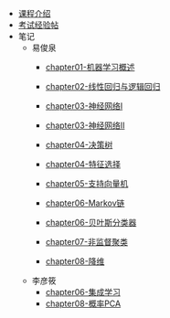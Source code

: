 - [课程介绍](docs/课内笔记/大三下/机器学习导论-选修/README.md)
- [考试经验帖](docs/课内笔记/大三下/机器学习导论-选修/考试经验帖.md)
- 笔记
  - 易俊泉
      - [chapter01-机器学习概述](docs/课内笔记/大三下/机器学习导论-选修/笔记/易俊泉/chapter01-机器学习概述.md)

      - [chapter02-线性回归与逻辑回归](docs/课内笔记/大三下/机器学习导论-选修/笔记/易俊泉/chapter02-线性回归与逻辑回归.md)

      - [chapter03-神经网络Ⅰ](docs/课内笔记/大三下/机器学习导论-选修/笔记/易俊泉/chapter03-神经网络Ⅰ.md)

      - [chapter03-神经网络Ⅱ](docs/课内笔记/大三下/机器学习导论-选修/笔记/易俊泉/chapter03-神经网络Ⅱ.md)

      - [chapter04-决策树](docs/课内笔记/大三下/机器学习导论-选修/笔记/易俊泉/chapter04-决策树.md)

      - [chapter04-特征选择](docs/课内笔记/大三下/机器学习导论-选修/笔记/易俊泉/chapter04-特征选择.md)

      - [chapter05-支持向量机](docs/课内笔记/大三下/机器学习导论-选修/笔记/易俊泉/chapter05-支持向量机.md)

      - [chapter06-Markov链](docs/课内笔记/大三下/机器学习导论-选修/笔记/易俊泉/chapter06-Markov链.md)

      - [chapter06-贝叶斯分类器](docs/课内笔记/大三下/机器学习导论-选修/笔记/易俊泉/chapter06-贝叶斯分类器.md)

      - [chapter07-非监督聚类](docs/课内笔记/大三下/机器学习导论-选修/笔记/易俊泉/chapter07-非监督聚类.md)

      - [chapter08-降维](docs/课内笔记/大三下/机器学习导论-选修/笔记/易俊泉/chapter08-降维.md)
  - 李彦筱
      - [chapter06-集成学习](docs/课内笔记/大三下/机器学习导论-选修/笔记/李彦筱/chapter06-集成学习.md)
      - [chapter08-概率PCA](docs/课内笔记/大三下/机器学习导论-选修/笔记/李彦筱/chapter08-概率PCA.md)
